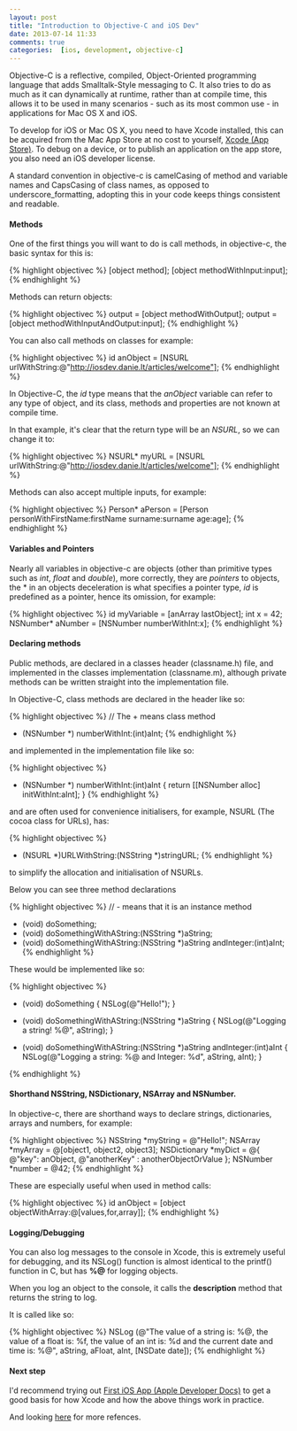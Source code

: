```yaml
---
layout: post
title: "Introduction to Objective-C and iOS Dev"
date: 2013-07-14 11:33
comments: true
categories:  [ios, development, objective-c]
---
```


Objective-C is a reflective, compiled, Object-Oriented programming language that adds Smalltalk-Style messaging to C. 
It also tries to do as much as it can dynamically at runtime, rather than at compile time, this allows it to be used in many scenarios - such as its most common use - in applications for Mac OS X and iOS. 
<!-- more -->
To develop for iOS or Mac OS X, you need to have Xcode installed, this can be acquired from the Mac App Store at no cost to yourself, [Xcode (App Store)](https://itunes.apple.com/gb/app/xcode/id497799835?mt=12). 
To debug on a device, or to publish an application on the app store, you also need an iOS developer license.

A standard convention in objective-c is camelCasing of method and variable names and CapsCasing of class names, as opposed to underscore_formatting, adopting this in your code keeps things consistent and readable.


#### Methods

One of the first things you will want to do is call methods, in objective-c, the basic syntax for this is:

{% highlight objectivec %}
[object method];
[object methodWithInput:input];
{% endhighlight %}

Methods can return objects:

{% highlight objectivec %}
output = [object methodWithOutput];
output = [object methodWithInputAndOutput:input];
{% endhighlight %}

You can also call methods on classes for example:

{% highlight objectivec %}
id anObject = [NSURL urlWithString:@"http://iosdev.danie.lt/articles/welcome"];
{% endhighlight %}

In Objective-C, the _id_ type means that the _anObject_ variable can refer to any type of object, and its class, methods and properties are not known at compile time. 

In that example, it's clear that the return type will be an _NSURL_, so we can change it to:

{% highlight objectivec %}
NSURL* myURL = [NSURL urlWithString:@"http://iosdev.danie.lt/articles/welcome"];
{% endhighlight %}

Methods can also accept multiple inputs, for example:

{% highlight objectivec %}
Person* aPerson = [Person personWithFirstName:firstName surname:surname age:age];
{% endhighlight %}

#### Variables and Pointers

Nearly all variables in objective-c are objects (other than primitive types such as _int_, _float_ and _double_), more correctly, they are _pointers_ to objects, the * in an objects deceleration is what specifies a pointer type, _id_ is predefined as a pointer, hence its omission, for example:

{% highlight objectivec %}
id myVariable = [anArray lastObject];
int x = 42;
NSNumber* aNumber = [NSNumber numberWithInt:x];
{% endhighlight %}

#### Declaring methods

Public methods, are declared in a classes header (classname.h) file, and implemented in the classes implementation (classname.m), although private methods can be written straight into the implementation file.

In Objective-C, class methods are declared in the header like so:

{% highlight objectivec %}
// The + means class method
+ (NSNumber *) numberWithInt:(int)aInt;
{% endhighlight %}

and implemented in the implementation file like so:

{% highlight objectivec %}
+ (NSNumber *) numberWithInt:(int)aInt {
    return [[NSNumber alloc] initWithInt:aInt];
}
{% endhighlight %}

and are often used for convenience initialisers, for example, NSURL (The cocoa class for URLs), has:

{% highlight objectivec %}
+ (NSURL *)URLWithString:(NSString *)stringURL; 
{% endhighlight %}

to simplify the allocation and initialisation of NSURLs.

Below you can see three method declarations

{% highlight objectivec %}
// - means that it is an instance method
- (void) doSomething;
- (void) doSomethingWithAString:(NSString *)aString;
- (void) doSomethingWithAString:(NSString *)aString andInteger:(int)aInt;
{% endhighlight %}

These would be implemented like so:

{% highlight objectivec %}
- (void) doSomething {
    NSLog(@"Hello!");
}

- (void) doSomethingWithAString:(NSString *)aString {
    NSLog(@"Logging a string! %@", aString);
}
    
- (void) doSomethingWithAString:(NSString *)aString andInteger:(int)aInt {
    NSLog(@"Logging a string: %@ and Integer: %d", aString, aInt);
}

{% endhighlight %}

#### Shorthand NSString, NSDictionary, NSArray and NSNumber.

In objective-c, there are shorthand ways to declare strings, dictionaries, arrays and numbers, for example:

{% highlight objectivec %}
NSString *myString = @"Hello!";
NSArray *myArray = @[object1, object2, object3];
NSDictionary *myDict = @{ @"key": anObject, @"anotherKey" : anotherObjectOrValue };
NSNumber *number = @42;
{% endhighlight %}

These are especially useful when used in method calls:

{% highlight objectivec %}
id anObject = [object objectWithArray:@[values,for,array]];
{% endhighlight %}

#### Logging/Debugging

You can also log messages to the console in Xcode, this is extremely useful for debugging, and its NSLog() function is almost identical to the printf() function in C, but has __%@__ for logging objects. 

When you log an object to the console, it calls the __description__ method that returns the string to log.

It is called like so:

{% highlight objectivec %}
NSLog (@"The value of a string is: %@, the value of a float is: %f, the value of an int is: %d and the current date and time is: %@", aString, aFloat, aInt, [NSDate date]);
{% endhighlight %}

#### Next step

I'd recommend trying out [First iOS App (Apple Developer Docs)](http://developer.apple.com/library/ios/#referencelibrary/GettingStarted/RoadMapiOS/chapters/RM_YourFirstApp_iOS/Articles/01_CreatingProject.html) to get a good basis for how Xcode and how the above things work in practice.

And looking [here](http://cocoadevcentral.com/d/learn_objectivec/) for more refences.